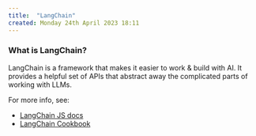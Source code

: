 ```yaml
---
title:  "LangChain"
created: Monday 24th April 2023 18:11
---
```


### What is LangChain?
LangChain is a framework that makes it easier to work & build with AI. It provides a helpful set of APIs that abstract away the complicated parts of working with LLMs.

For more info, see:
- [LangChain JS docs](https://js.langchain.com/docs/)
- [LangChain Cookbook](https://github.com/gkamradt/langchain-tutorials/blob/main/LangChain%20Cookbook.ipynb)
